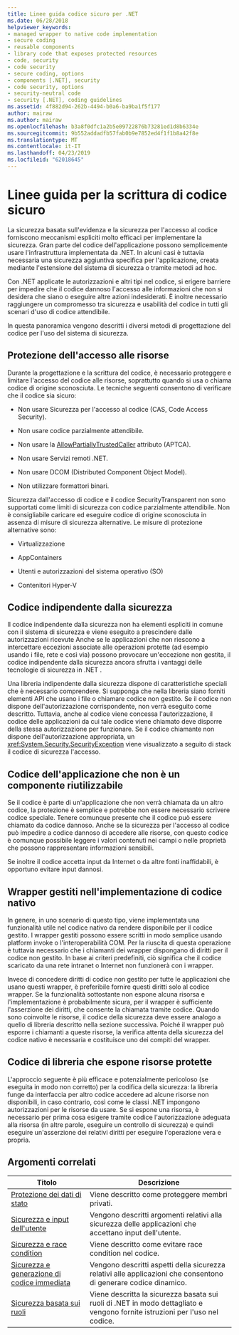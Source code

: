 ```yaml
---
title: Linee guida codice sicuro per .NET
ms.date: 06/28/2018
helpviewer_keywords:
- managed wrapper to native code implementation
- secure coding
- reusable components
- library code that exposes protected resources
- code, security
- code security
- secure coding, options
- components [.NET], security
- code security, options
- security-neutral code
- security [.NET], coding guidelines
ms.assetid: 4f882d94-262b-4494-b0a6-ba9ba1f5f177
author: mairaw
ms.author: mairaw
ms.openlocfilehash: b3a8f0dfc1a2b5e09722876b73281ed1d8b6334e
ms.sourcegitcommit: 9b552addadfb57fab0b9e7852ed4f1f1b8a42f8e
ms.translationtype: MT
ms.contentlocale: it-IT
ms.lasthandoff: 04/23/2019
ms.locfileid: "62018645"
---
```

# <a name="secure-coding-guidelines"></a>Linee guida per la scrittura di codice sicuro

La sicurezza basata sull'evidenza e la sicurezza per l'accesso al codice forniscono meccanismi espliciti molto efficaci per implementare la sicurezza. Gran parte del codice dell'applicazione possono semplicemente usare l'infrastruttura implementata da .NET. In alcuni casi è tuttavia necessaria una sicurezza aggiuntiva specifica per l'applicazione, creata mediante l'estensione del sistema di sicurezza o tramite metodi ad hoc.

Con .NET applicate le autorizzazioni e altri tipi nel codice, si erigere barriere per impedire che il codice dannoso l'accesso alle informazioni che non si desidera che siano o eseguire altre azioni indesiderati. È inoltre necessario raggiungere un compromesso tra sicurezza e usabilità del codice in tutti gli scenari d'uso di codice attendibile.

In questa panoramica vengono descritti i diversi metodi di progettazione del codice per l'uso del sistema di sicurezza.

## <a name="securing-resource-access"></a>Protezione dell'accesso alle risorse

Durante la progettazione e la scrittura del codice, è necessario proteggere e limitare l'accesso del codice alle risorse, soprattutto quando si usa o chiama codice di origine sconosciuta. Le tecniche seguenti consentono di verificare che il codice sia sicuro:

- Non usare Sicurezza per l'accesso al codice (CAS, Code Access Security).

- Non usare codice parzialmente attendibile.

- Non usare la [AllowPartiallyTrustedCaller](xref:System.Security.AllowPartiallyTrustedCallersAttribute) attributo (APTCA).

- Non usare Servizi remoti .NET.

- Non usare DCOM (Distributed Component Object Model).

- Non utilizzare formattori binari.

Sicurezza dall'accesso di codice e il codice SecurityTransparent non sono supportati come limiti di sicurezza con codice parzialmente attendibile. Non è consigliabile caricare ed eseguire codice di origine sconosciuta in assenza di misure di sicurezza alternative. Le misure di protezione alternative sono:

- Virtualizzazione

- AppContainers

- Utenti e autorizzazioni del sistema operativo (SO)

- Contenitori Hyper-V

## <a name="security-neutral-code"></a>Codice indipendente dalla sicurezza

Il codice indipendente dalla sicurezza non ha elementi espliciti in comune con il sistema di sicurezza e viene eseguito a prescindere dalle autorizzazioni ricevute Anche se le applicazioni che non riescono a intercettare eccezioni associate alle operazioni protette (ad esempio usando i file, rete e così via) possono provocare un'eccezione non gestita, il codice indipendente dalla sicurezza ancora sfrutta i vantaggi delle tecnologie di sicurezza in .NET .

Una libreria indipendente dalla sicurezza dispone di caratteristiche speciali che è necessario comprendere. Si supponga che nella libreria siano forniti elementi API che usano i file o chiamare codice non gestito. Se il codice non dispone dell'autorizzazione corrispondente, non verrà eseguito come descritto. Tuttavia, anche al codice viene concessa l'autorizzazione, il codice delle applicazioni da cui tale codice viene chiamato deve disporre della stessa autorizzazione per funzionare. Se il codice chiamante non dispone dell'autorizzazione appropriata, un <xref:System.Security.SecurityException> viene visualizzato a seguito di stack il codice di sicurezza l'accesso.

## <a name="application-code-that-isnt-a-reusable-component"></a>Codice dell'applicazione che non è un componente riutilizzabile

Se il codice è parte di un'applicazione che non verrà chiamata da un altro codice, la protezione è semplice e potrebbe non essere necessario scrivere codice speciale. Tenere comunque presente che il codice può essere chiamato da codice dannoso. Anche se la sicurezza per l'accesso al codice può impedire a codice dannoso di accedere alle risorse, con questo codice è comunque possibile leggere i valori contenuti nei campi o nelle proprietà che possono rappresentare informazioni sensibili.

Se inoltre il codice accetta input da Internet o da altre fonti inaffidabili, è opportuno evitare input dannosi.

## <a name="managed-wrapper-to-native-code-implementation"></a>Wrapper gestiti nell'implementazione di codice nativo

In genere, in uno scenario di questo tipo, viene implementata una funzionalità utile nel codice nativo da rendere disponibile per il codice gestito. I wrapper gestiti possono essere scritti in modo semplice usando platform invoke o l'interoperabilità COM. Per la riuscita di questa operazione è tuttavia necessario che i chiamanti dei wrapper dispongano di diritti per il codice non gestito. In base ai criteri predefiniti, ciò significa che il codice scaricato da una rete intranet o Internet non funzionerà con i wrapper.

Invece di concedere diritti di codice non gestito per tutte le applicazioni che usano questi wrapper, è preferibile fornire questi diritti solo al codice wrapper. Se la funzionalità sottostante non espone alcuna risorsa e l'implementazione è probabilmente sicura, per il wrapper è sufficiente l'asserzione dei diritti, che consente la chiamata tramite codice. Quando sono coinvolte le risorse, il codice della sicurezza deve essere analogo a quello di libreria descritto nella sezione successiva. Poiché il wrapper può esporre i chiamanti a queste risorse, la verifica attenta della sicurezza del codice nativo è necessaria e costituisce uno dei compiti del wrapper.

## <a name="library-code-that-exposes-protected-resources"></a>Codice di libreria che espone risorse protette

L'approccio seguente è più efficace e potenzialmente pericoloso (se eseguita in modo non corretto) per la codifica della sicurezza: la libreria funge da interfaccia per altro codice accedere ad alcune risorse non disponibili, in caso contrario, così come le classi .NET impongono autorizzazioni per le risorse da usare. Se si espone una risorsa, è necessario per prima cosa esigere tramite codice l'autorizzazione adeguata alla risorsa (in altre parole, eseguire un controllo di sicurezza) e quindi eseguire un'asserzione dei relativi diritti per eseguire l'operazione vera e propria.

## <a name="related-topics"></a>Argomenti correlati

|Titolo|Descrizione|
|-----------|-----------------|
|[Protezione dei dati di stato](securing-state-data.md)|Viene descritto come proteggere membri privati.|
|[Sicurezza e input dell'utente](security-and-user-input.md)|Vengono descritti argomenti relativi alla sicurezza delle applicazioni che accettano input dell'utente.|
|[Sicurezza e race condition](security-and-race-conditions.md)|Viene descritto come evitare race condition nel codice.|
|[Sicurezza e generazione di codice immediata](security-and-on-the-fly-code-generation.md)|Vengono descritti aspetti della sicurezza relativi alle applicazioni che consentono di generare codice dinamico.|
|[Sicurezza basata sui ruoli](role-based-security.md)|Viene descritta la sicurezza basata sui ruoli di .NET in modo dettagliato e vengono fornite istruzioni per l'uso nel codice.|
